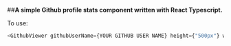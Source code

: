 ##**A simple Github profile stats component written with React Typescript.**

To use: 
```typescript jsx
<GithubViewer githubUserName={YOUR GITHUB USER NAME} height={"500px"} width={"800px"} exclusions={[REPOS TO EXCLUDE]}/>,
```